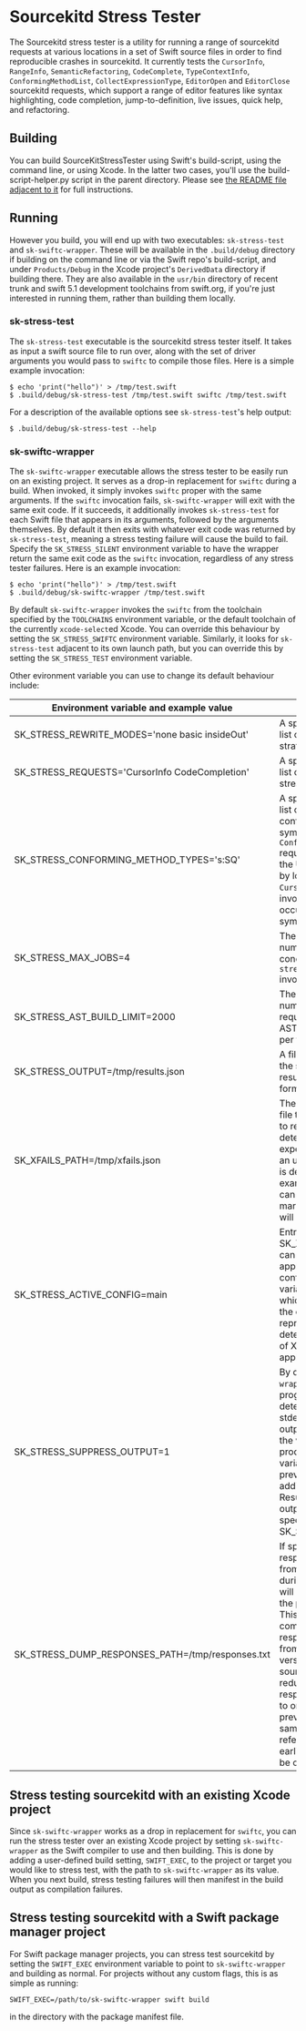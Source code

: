 # Sourcekitd Stress Tester

The Sourcekitd stress tester is a utility for running a range of sourcekitd requests at various locations in a set of Swift source files in order to find reproducible crashes in sourcekitd. It currently tests the `CursorInfo`, `RangeInfo`, `SemanticRefactoring`, `CodeComplete`, `TypeContextInfo`, `ConformingMethodList`, `CollectExpressionType`, `EditorOpen` and `EditorClose` sourcekitd requests, which support a range of editor features like syntax highlighting, code completion, jump-to-definition, live issues, quick help, and refactoring.


## Building

You can build SourceKitStressTester using Swift's build-script, using the command line, or using Xcode. In the latter two cases, you'll use the build-script-helper.py script in the parent directory. Please see [the README file adjacent to it](../README.md) for full instructions.

## Running

However you build, you will end up with two executables: `sk-stress-test` and `sk-swiftc-wrapper`. These will be available in the `.build/debug` directory if building on the command line or via the Swift repo's build-script, and under `Products/Debug` in the Xcode project's `DerivedData` directory if building there. They are also available in the `usr/bin` directory of recent trunk and swift 5.1 development toolchains from swift.org, if you're just interested in running them, rather than building them locally.

### sk-stress-test
The `sk-stress-test` executable is the sourcekitd stress tester itself. It takes as input a swift source file to run over, along with the set of driver arguments you would pass to `swiftc` to compile those files. Here is a simple example invocation:

```
$ echo 'print("hello")' > /tmp/test.swift
$ .build/debug/sk-stress-test /tmp/test.swift swiftc /tmp/test.swift
```

For a description of the available options see `sk-stress-test`'s help output:

```
$ .build/debug/sk-stress-test --help
```

### sk-swiftc-wrapper
The `sk-swiftc-wrapper` executable allows the stress tester to be easily run on an existing project. It serves as a drop-in replacement for `swiftc` during a build. When invoked, it simply invokes `swiftc` proper with the same arguments. If the `swiftc` invocation fails, `sk-swiftc-wrapper` will exit with the same exit code. If it succeeds, it additionally invokes `sk-stress-test` for each Swift file that appears in its arguments, followed by the arguments themselves. By default it then exits with whatever exit code was returned by `sk-stress-test`, meaning a stress testing failure will cause the build to fail. Specify the `SK_STRESS_SILENT` environment variable to have the wrapper return the same exit code as the `swiftc` invocation, regardless of any stress tester failures. Here is an example invocation:
```
$ echo 'print("hello")' > /tmp/test.swift
$ .build/debug/sk-swiftc-wrapper /tmp/test.swift
```

By default `sk-swiftc-wrapper` invokes the `swiftc` from the toolchain specified by the `TOOLCHAINS` environment variable, or the default toolchain of the currently `xcode-select`ed Xcode. You can override this behaviour by setting the `SK_STRESS_SWIFTC` environment variable. Similarly, it looks for `sk-stress-test` adjacent to its own launch path, but you can override this by setting the `SK_STRESS_TEST` environment variable.

Other evironment variable you can use to change its default behaviour include:

Environment variable and example value | Description
------------ | -------------
SK_STRESS_REWRITE_MODES='none basic insideOut' | A space-separated list of `--rewrite-mode` strategies to use.
SK_STRESS_REQUESTS='CursorInfo CodeCompletion' | A space-separated list of requests to stress test.
SK_STRESS_CONFORMING_METHOD_TYPES='s:SQ' | A space-separated list of the USRs of the conformed-to symbols to use in the `ConformingMethodList` request. You can get the USR of a symbol by looking at a `CursorInfo` response invoked on an occurrence of that symbol.
SK_STRESS_MAX_JOBS=4 | The maximum number of concurrent `sk-stress-test` invocations to make.
SK_STRESS_AST_BUILD_LIMIT=2000 | The maximum number of sourcekitd requests that trigger AST builds to allow per file.
SK_STRESS_OUTPUT=/tmp/results.json | A file path to dump the stress testing results to (JSON format).
SK_XFAILS_PATH=/tmp/xfails.json | The path to a JSON file that can be used to report particular detected failures as expected. Whenever an unexpected failure is detected, an example entry you can add to this file to mark it as expected will be produced.
SK_STRESS_ACTIVE_CONFIG=main | Entries in the SK_XFAILS_PATH file can include a list of applicable configurations. This variable indicates which configuration the current run represents, and will determine the subset of XFAIL entries that apply to this run.
SK_STRESS_SUPPRESS_OUTPUT=1 | By default `sk-swiftc-wrapper` outputs progress and detected failures on stderr, as additional output on top of what the wrapper swiftc produced. Set this variable true to prevent this additional output. Results will still be output to the path specified by SK_STRESS_OUPUT.
SK_STRESS_DUMP_RESPONSES_PATH=/tmp/responses.txt | If specified, all responses received from sourcekitd during stress testing will be written out to the provided path. This is useful for comparing the responses produced from different versions of sourcekitd. Note: to reduce file size, if a response is identical to one produced previously in the same run, a reference to the earlier response will be output instead.


## Stress testing sourcekitd with an existing Xcode project

Since `sk-swiftc-wrapper` works as a drop in replacement for `swiftc`, you can run the stress tester over an existing Xcode project by setting `sk-swiftc-wrapper` as the Swift compiler to use and then building. This is done by adding a user-defined build setting, `SWIFT_EXEC`, to the project or target you would like to stress test, with the path to `sk-swiftc-wrapper` as its value. When you next build, stress testing failures will then manifest in the build output as compilation failures.

## Stress testing sourcekitd with a Swift package manager project

For Swift package manager projects, you can stress test sourcekitd by setting the `SWIFT_EXEC` environment variable to point to `sk-swiftc-wrapper` and building as normal. For projects without any custom flags, this is as simple as running:
```
SWIFT_EXEC=/path/to/sk-swiftc-wrapper swift build
```
in the directory with the package manifest file.

